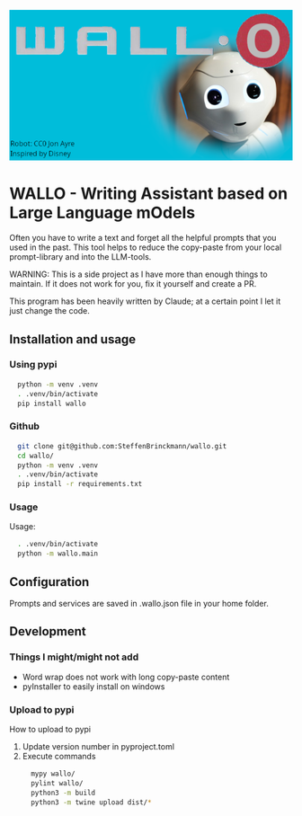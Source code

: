 ![Logo](images/wallo.png "Logo")

# WALLO - Writing Assistant based on Large Language mOdels

Often you have to write a text and forget all the helpful prompts that you used in the past. This tool helps to reduce the copy-paste from your local prompt-library and into the LLM-tools.

WARNING: This is a side project as I have more than enough things to maintain. If it does not work for you, fix it yourself and create a PR.

This program has been heavily written by Claude; at a certain point I let it just change the code.


## Installation and usage
### Using pypi
```bash
  python -m venv .venv
  . .venv/bin/activate
  pip install wallo
```

### Github
```bash
  git clone git@github.com:SteffenBrinckmann/wallo.git
  cd wallo/
  python -m venv .venv
  . .venv/bin/activate
  pip install -r requirements.txt
```

### Usage
Usage:
```bash
  . .venv/bin/activate
  python -m wallo.main
```


## Configuration

Prompts and services are saved in .wallo.json file in your home folder.

## Development
### Things I might/might not add

- Word wrap does not work with long copy-paste content
- pyInstaller to easily install on windows

### Upload to pypi
How to upload to pypi

1. Update version number in pyproject.toml
2. Execute commands
    ``` bash
      mypy wallo/
      pylint wallo/
      python3 -m build
      python3 -m twine upload dist/*
    ```

